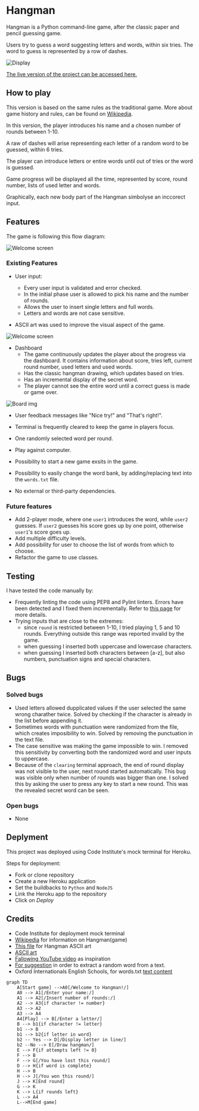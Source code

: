 # Hangman

Hangman is a Python command-line game, after the classic paper and pencil guessing game.

Users try to guess a word suggesting letters and words, within six tries. The word to guess is represented by a row of dashes.

![Display](assets/images/responsive.jpg)

[The live version of the project can be accessed here.](https://antocim-hangman.herokuapp.com/)

## How to play

This version is based on the same rules as the traditional game. More about game history and rules, can be found on [Wikipedia](https://en.wikipedia.org/wiki/Hangman_(game)).

In this version, the player introduces his name and a chosen number of rounds between 1-10.

A raw of dashes will arise representing each letter of a random word to be guessed, within 6 tries.

The player can introduce letters or entire words until out of tries or the word is guessed. 

Game progress will be displayed all the time, represented by score, round number, lists of used letter and words.

Graphically, each new body part of the Hangman simbolyse an inccorect input.

## Features

The game is following this flow diagram:

![Welcome screen](assets/images/flowchart.png)

### Existing Features

- User input:
    - Every user input is validated and error checked.
    - In the initial phase user is allowed to pick his name and the number of rounds.
    - Allows the user to insert single letters and full words.
    - Letters and words are not case sensitive.

- ASCII art was used to improve the visual aspect of the game.

![Welcome screen](assets/images/welcome-screen.jpg)

- Dashboard
    - The game continuously updates the player about the progress via the dashboard. It contains information about score, tries left, current round number, used letters and used words.
    - Has the classic hangman drawing, which updates based on tries.
    - Has an incremental display of the secret word.
    - The player cannot see the entire word until a correct guess is made or game over.

![Board img](assets/images/Board1.jpg)

- User feedback messages like "Nice try!" and "That's right!".

- Terminal is frequently cleared to keep the game in players focus.

- One randomly selected word per round.

- Play against computer.

- Possibility to start a new game exsits in the game.

- Possibility to easily change the word bank, by adding/replacing text into the `words.txt` file.

- No external or third-party dependencies.

### Future features
- Add 2-player mode, where one `user1` introduces the word, while `user2` guesses. If `user2` guesses his score goes up by one point, otherwise `user1`'s score goes up.
- Add multiple difficulty levels.
- Add possibility for user to choose the list of words from which to choose.
- Refactor the game to use classes.

## Testing
I have tested the code manually by:
- Frequently linting the code using PEP8 and Pylint linters. Errors have been detected and I fixed them incrementally. Refer to [this page](docs/test.md) for more details.
- Trying inputs that are close to the extremes:
    - since `round` is restricted between 1-10, I tried playing 1, 5 and 10 rounds. Everything outside this range was reported invalid by the game. 
    - when guessing I inserted both uppercase and lowercase characters.
    - when guessing I inserted both characters between [a-z], but also numbers, punctuation signs and special characters.


## Bugs

### Solved bugs
- Used letters allowed dupplicated values if the user selected the same wrong charather twice. Solved by checking if the character is already in the list before appending it.
- Sometimes words with punctuation were randomized from the file, which creates imposibility to win. Solved by removing the punctuation in the text file.
- The case sensitive was making the game impossible to win. I removed this sensitivity by converting both the randomized word and user inputs to uppercase.
- Because of the `clearing` terminal approach, the end of round display was not visible to the user, next round started automatically. This bug was visible only when number of rounds was bigger than one. I solved this by asking the user to press any key to start a new round. This was the revealed secret word can be seen.

### Open bugs
- None

## Deplyment

This project was deployed using Code Institute's mock terminal for Heroku.

Steps for deployment:
- Fork or clone repository
- Create a new Heroku application
- Set the buildbacks to `Python` and `NodeJS`
- Link the Heroku app to the repository
- Click on *Deploy*

## Credits
- Code Institute for deployment mock terminal
- [Wikipedia](https://en.wikipedia.org/wiki/Hangman_(game)) for information on Hangman(game)
- [This file](https://gist.github.com/chrishorton/8510732aa9a80a03c829b09f12e20d9c) for Hangman ASCII art
- [ASCII art](https://fsymbols.com/text-art/#all_cats)
- [Fallowing YouTube video](https://www.youtube.com/watch?v=m4nEnsavl6w&ab_channel=Kite) as inspiration
- [For suggestion](https://www.geeksforgeeks.org/pulling-a-random-word-or-string-from-a-line-in-a-text-file-in-python/) in order to extract a random word from a text.
- Oxford Internationals English Schools, for words.txt [text content](https://www.oxfordinternationalenglish.com/a-brief-history-of-the-english-language/)



```mermaid
graph TD 
    A[Start game] -->A0[/Welcome to Hangman!/]
    A0 --> A1[/Enter your name:/]
    A1 --> A2[/Insert number of rounds:/]
    A2 --> A3{if character != number}
    A3 --> A2
    A3 --> A4
    A4[Play] --> B[/Enter a letter/]
    B --> b1{if character != letter}
    b1 --> B
    b1 --> b2{if letter in word}
    b2 -- Yes --> D[/Display letter in line/]
    b2 --No --> E[/Draw hangman/]
    E --> F{if attempts left != 0}
    F --> B
    F --> G[/You have lost this round/] 
    D --> H{if word is complete}
    H --> B
    H --> J[/You won this round/] 
    J --> K[End round]
    G --> K 
    K --> L{if rounds left}
    L --> A4
    L-->M[End game]
    
    
```